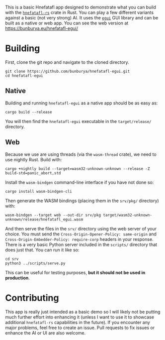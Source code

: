 This is a basic Hnefatafl app designed to demonstrate what you can build with the
[`hnefatafl-rs`](https://crates.io/crates/hnefatafl) crate in Rust. You can play a few different variants against a basic (not very strong) AI.
It uses the [`egui`](https://crates.io/crates/egui) GUI library and can be built as a native or web app. You can see the web version at
https://bunburya.eu/hnefatafl-egui/

# Building

First, clone the git repo and navigate to the cloned directory.

```shell
git clone https://github.com/bunburya/hnefatafl-egui.git
cd hnefatafl-egui
```

## Native

Building and running `hnefatafl-egui` as a native app should be as easy as:

```shell
cargo build --release
```

You will then find the `hnefatafl-egui` executable in the `target/release/` directory.

## Web

Because we use are using threads (via the `wasm-thread` crate), we need to use nightly Rust. Build with:

```shell
cargo +nightly build --target=wasm32-unknown-unknown --release -Z build-std=panic_abort,std
```

Install the `wasm-bindgen` command-line interface if you have not done so:

```shell
cargo install wasm-bindgen-cli
```

Then generate the WASM bindings (placing them in the `srv/pkg/` directory) with:

```shell
wasm-bindgen --target web --out-dir srv/pkg target/wasm32-unknown-unknown/release/hnefatafl_egui.wasm
```

And then serve the files in the `srv/` directory using the web server of your choice. You must send the
`Cross-Origin-Opener-Policy: same-origin` and `Cross-Origin-Embedder-Policy: require-corp` headers in your response. 
There is a very basic Python server included in the `scripts/` directory that does just that. You can run it like so:
```shell
cd srv
python3 ../scripts/serve.py
```
This can be useful for testing purposes, **but it should not be used in production**.

# Contributing

This app is really just intended as a basic demo so I will likely not be putting much further effort into enhancing it
(unless I want to use it to showcase additional `hnefatafl-rs` capabilities in the future). If you encounter any major
problems, feel free to create an issue. Pull requests to fix issues or enhance the AI or UI are also welcome.
